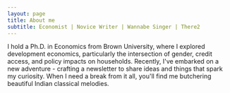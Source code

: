 ```yaml
---
layout: page
title: About me
subtitle: Economist | Novice Writer | Wannabe Singer | There2
---
```


I hold a Ph.D. in Economics from Brown University, where I explored development economics, particularly the intersection of gender, credit access, and policy impacts on households. Recently, I've embarked on a new adventure - crafting a newsletter to share ideas and things that spark my curiosity. When I need a break from it all, you'll find me butchering beautiful Indian classical melodies.
